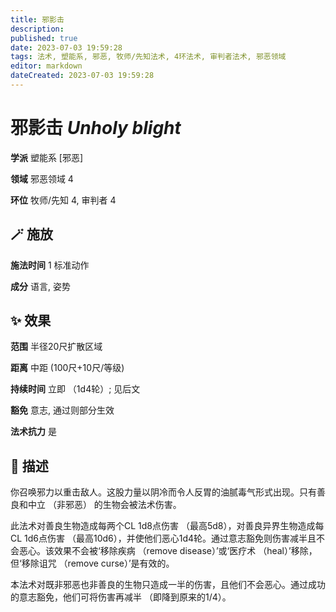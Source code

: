 ```yaml
---
title: 邪影击
description: 
published: true
date: 2023-07-03 19:59:28
tags: 法术, 塑能系, 邪恶, 牧师/先知法术, 4环法术, 审判者法术, 邪恶领域
editor: markdown
dateCreated: 2023-07-03 19:59:28
---
```


# **邪影击** *Unholy blight*

**学派** 塑能系 \[邪恶\] 

**领域** 邪恶领域 4

**环位** 牧师/先知 4, 审判者 4

## 🪄 施放

**施法时间** 1 标准动作

**成分** 语言, 姿势

## ✨ 效果  

**范围** 半径20尺扩散区域

**距离** 中距 (100尺+10尺/等级)  

**持续时间** 立即 （1d4轮）; 见后文 

**豁免** 意志, 通过则部分生效

**法术抗力** 是

## 📖 描述

你召唤邪力以重击敌人。这股力量以阴冷而令人反胃的油腻毒气形式出现。只有善良和中立 （非邪恶） 的生物会被法术伤害。

此法术对善良生物造成每两个CL 1d8点伤害 （最高5d8），对善良异界生物造成每CL 1d6点伤害 （最高10d6），并使他们恶心1d4轮。通过意志豁免则伤害减半且不会恶心。该效果不会被‘移除疾病 （remove disease）’或‘医疗术 （heal）’移除，但‘移除诅咒 （remove curse）’是有效的。

本法术对既非邪恶也非善良的生物只造成一半的伤害，且他们不会恶心。通过成功的意志豁免，他们可将伤害再减半 （即降到原来的1/4）。
    